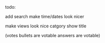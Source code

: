 todo:

add search
make time/dates look nicer

make views look nice
	catgory show title

(votes
	bullets are votable
	answers are votable)